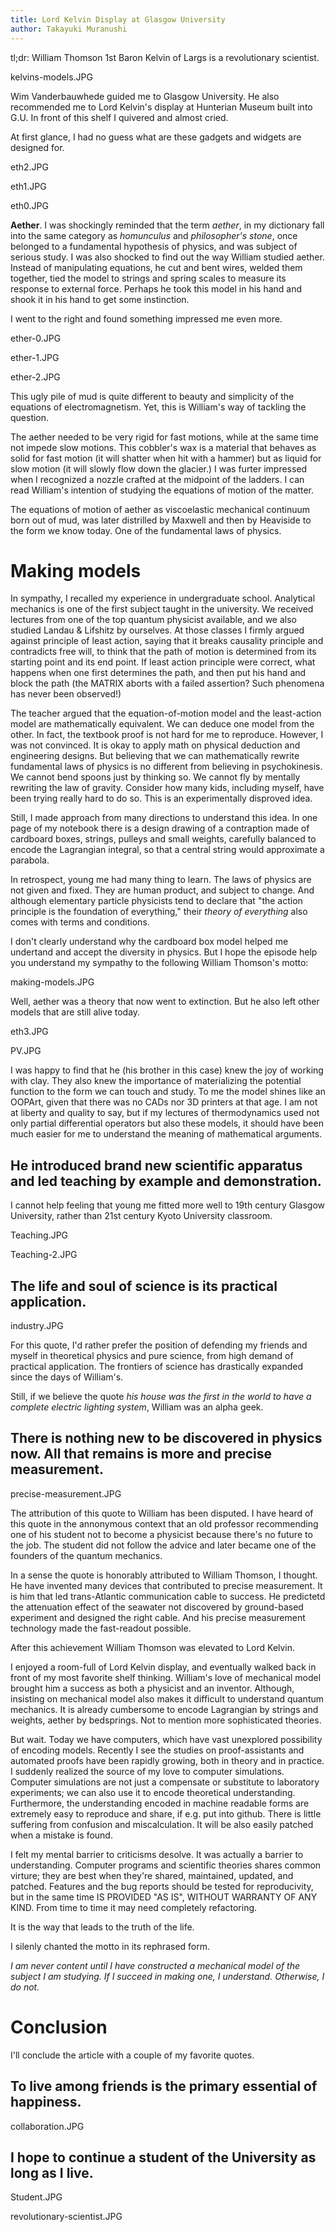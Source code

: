 ```yaml
---
title: Lord Kelvin Display at Glasgow University
author: Takayuki Muranushi
---
```


tl;dr: William Thomson 1st Baron Kelvin of Largs is a revolutionary scientist.

kelvins-models.JPG

Wim Vanderbauwhede guided me to Glasgow University. He also
recommended me to Lord Kelvin's display at Hunterian Museum built into
G.U.  In front of this shelf I quivered and almost cried.

At first glance, I had no guess what are these gadgets and widgets are designed for. 

eth2.JPG

eth1.JPG

eth0.JPG

**Aether**. I was shockingly reminded that the term *aether*, in my
dictionary fall into the same category as *homunculus* and
*philosopher's stone*, once belonged to a fundamental hypothesis of
physics, and was subject of serious study. I was also shocked to find
out the way William studied aether. Instead of manipulating equations,
he cut and bent wires, welded them together, tied the model to strings
and spring scales to measure its response to external force. Perhaps
he took this model in his hand and shook it in his hand to get some
instinction.

I went to the right and found something impressed me even more.

ether-0.JPG

ether-1.JPG

ether-2.JPG

This ugly pile of mud is quite different to beauty and simplicity of
the equations of electromagnetism. Yet, this is William's way of
tackling the question.

The aether needed to be very rigid for fast motions, while at the same
time not impede slow motions.  This cobbler's wax is a material that
behaves as solid for fast motion (it will shatter when hit with a
hammer) but as liquid for slow motion (it will slowly flow down the
glacier.)  I was furter impressed when I recognized a nozzle crafted
at the midpoint of the ladders. I can read William's intention of
studying the equations of motion of the matter.

The equations of motion of aether as viscoelastic mechanical continuum
born out of mud, was later distrilled by Maxwell and then by Heaviside
to the form we know today. One of the fundamental laws of physics.

Making models
=============



In sympathy, I recalled my experience in undergraduate
school. Analytical mechanics is one of the first subject taught in
the university. We received lectures from one of the top quantum
physicist available, and we also studied Landau & Lifshitz by
ourselves. At those classes I firmly argued against principle of least
action, saying that it breaks causality principle and contradicts free
will, to think that the path of motion is determined from its starting
point and its end point.  If least action principle were correct, what
happens when one first determines the path, and then put his hand and
block the path (the MATRIX aborts with a failed assertion? Such
phenomena has never been observed!)

The teacher argued that the equation-of-motion model and the
least-action model are mathematically equivalent. We can deduce one
model from the other. In fact, the textbook proof is not hard for me
to reproduce. However, I was not convinced.  It is okay to apply math
on physical deduction and engineering designs. But believing that we
can mathematically rewrite fundamental laws of physics is no different
from believing in psychokinesis.  We cannot bend spoons just by
thinking so.  We cannot fly by mentally rewriting the law of gravity.
Consider how many kids, including myself, have been trying really hard
to do so. This is an experimentally disproved idea.

Still, I made approach from many directions to understand this idea.
In one page of my notebook there is a design drawing of a contraption
made of cardboard boxes, strings, pulleys and small weights, carefully
balanced to encode the Lagrangian integral, so that a central string
would approximate a parabola.

In retrospect, young me had many thing to learn. The laws of physics
are not given and fixed. They are human product, and subject to
change. And although elementary particle physicists tend to declare
that "the action principle is the foundation of everything," their
*theory of everything* also comes with terms and conditions. 

I don't clearly understand why the cardboard box model helped me
undertand and accept the diversity in physics. But I hope the episode help you
understand my sympathy to
the following William Thomson's motto:

making-models.JPG


Well, aether was a theory that now went to extinction. But he also left
other models that are still alive today.

eth3.JPG

PV.JPG

I was happy to find that he (his brother in this case) knew the joy of
working with clay. They also knew the importance of materializing the
potential function to the form we can touch and study. To me the model
shines like an OOPArt, given that there was no CADs nor 3D printers at
that age.  I am not at liberty and quality to say, but if my lectures
of thermodynamics used not only partial differential operators but
also these models, it should have been much easier for me to
understand the meaning of mathematical arguments.




He introduced brand new scientific apparatus and led teaching by example and demonstration.
-----------------

I cannot help feeling that young me fitted more well to 19th century Glasgow University,
rather than 21st century Kyoto University classroom.

Teaching.JPG

Teaching-2.JPG


The life and soul of science is its practical application.
------------

industry.JPG

For this quote, I'd rather prefer the position of defending my friends
and myself in theoretical physics and pure science, from high demand of 
practical application. The frontiers of science has drastically expanded 
since the days of William's.

Still, if we believe the quote *his house was the first in the world
to have a complete electric lighting system*, William was an alpha
geek.



There is nothing new to be discovered in physics now. All that remains is more and precise measurement.
---------------------

precise-measurement.JPG

The attribution of this quote to William has been disputed. I have
heard of this quote in the annonymous context that an old professor
recommending one of his student not to become a physicist because
there's no future to the job. The student did not follow the advice
and later became one of the founders of the quantum mechanics.

In a sense the quote is honorably attributed to William Thomson, I
thought. He have invented many devices that contributed to precise
measurement.  It is him that led trans-Atlantic communication cable to
success.  He predictetd the attenuation effect of the seawater not
discovered by ground-based experiment and designed the right cable.
And his precise measurement technology made the fast-readout possible.

After this achievement William Thomson was elevated to Lord Kelvin.

I enjoyed a room-full of Lord Kelvin display, and eventually walked
back in front of my most favorite shelf thinking. William's love of
mechanical model brought him a success as both a physicist and an
inventor. Although, insisting on mechanical model also makes it
difficult to understand quantum mechanics. It is already cumbersome 
to encode Lagrangian by strings and weights, aether by bedsprings.
Not to mention more sophisticated theories.

But wait. Today we have computers, which have vast unexplored
possibility of encoding models.  Recently I see the studies on
proof-assistants and automated proofs have been rapidly growing, both
in theory and in practice.  I suddenly realized the source of my love
to computer simulations. Computer simulations are not just a
compensate or substitute to laboratory experiments; we can also use it
to encode theoretical understanding. Furthermore, the understanding
encoded in machine readable forms are extremely easy to reproduce and
share, if e.g. put into github. There is little suffering from
confusion and miscalculation. It will be also easily patched when a
mistake is found.

I felt my mental barrier to criticisms desolve. It was actually a
barrier to understanding. Computer programs and scientific theories
shares common virture; they are best when they're shared, maintained,
updated, and patched. Features and the bug reports should be tested
for reproducivity, but in the same time IS PROVIDED "AS IS", WITHOUT
WARRANTY OF ANY KIND. From time to time it may need completely
refactoring.

It is the way that leads to the truth of the life.

I silenly chanted the motto in its rephrased form.

*I am never content until I have constructed a mechanical model of the subject I am studying. If I succeed in making one, I understand. Otherwise, I do not.*





Conclusion
======

I'll conclude the article with a couple of my favorite quotes.


To live among friends is the primary essential of happiness.
------------------

collaboration.JPG

I hope to continue a student of the University as long as I live.
-------------------

Student.JPG


revolutionary-scientist.JPG